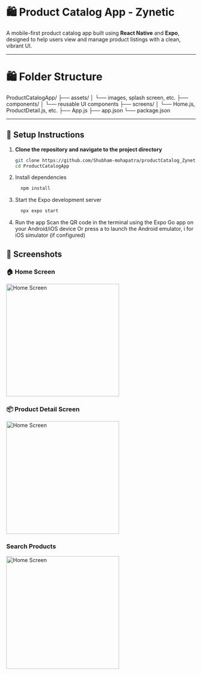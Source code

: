 # 🛍️ Product Catalog App - Zynetic

A mobile-first product catalog app built using **React Native** and **Expo**, designed to help users view and manage product listings with a clean, vibrant UI.

---

# 🛍️ Folder Structure

ProductCatalogApp/
├── assets/
│   └── images, splash screen, etc.
├── components/
│   └── reusable UI components
├── screens/
│   └── Home.js, ProductDetail.js, etc.
├── App.js
├── app.json
└── package.json

---

## 🚀 Setup Instructions

1. **Clone the repository and navigate to the project directory**
   ```bash
   git clone https://github.com/Shubham-mohapatra/productCatalog_Zynetic.git
   cd ProductCatalogApp
   
2. Install dependencies
   ```bash
     npm install

3. Start the Expo development server
    ```bash
      npx expo start

5. Run the app
Scan the QR code in the terminal using the Expo Go app on your Android/iOS device
Or press a to launch the Android emulator, i for iOS simulator (if configured)



## 📸 Screenshots

### 🏠 Home Screen
<img src="./assets/screenshots/home.jpg" alt="Home Screen" width="300"/>


### 📦 Product Detail Screen
<img src="./assets/screenshots/product_detail.jpg" alt="Home Screen" width="300"/>


### Search Products
<img src="./assets/screenshots/search_product.jpg" alt="Home Screen" width="300"/>

